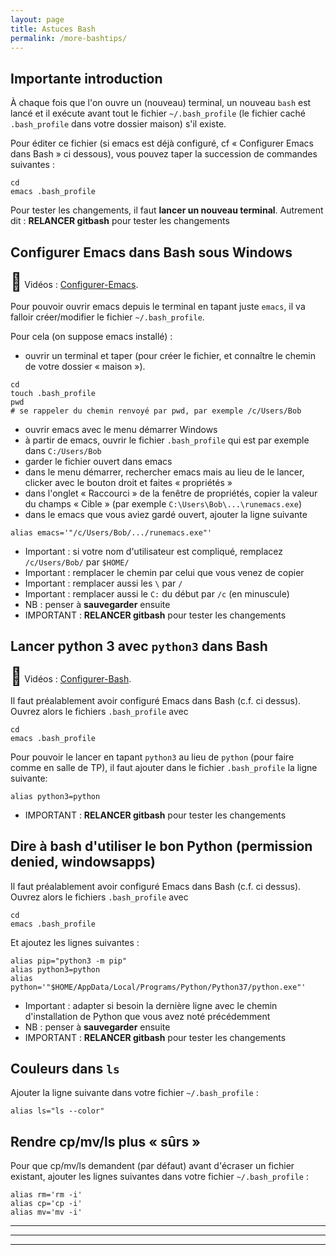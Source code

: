 ```yaml
---
layout: page
title: Astuces Bash
permalink: /more-bashtips/
---
```


## Importante introduction

À chaque fois que l'on ouvre un (nouveau) terminal, un nouveau `bash` est lancé et il exécute avant tout le fichier `~/.bash_profile` (le fichier caché `.bash_profile` dans votre dossier maison) s'il existe.

Pour éditer ce fichier (si emacs est déjà configuré, cf « Configurer Emacs dans Bash » ci dessous), vous pouvez taper la succession de commandes suivantes :

    cd
    emacs .bash_profile

Pour tester les changements, il faut **lancer un nouveau terminal**.
Autrement dit : **RELANCER gitbash** pour tester les changements



## Configurer Emacs dans Bash sous Windows

<span class="ico-vid">🎥</span> Vidéos : [Configurer-Emacs].

Pour pouvoir ouvrir emacs depuis le terminal en tapant juste `emacs`, il va falloir créer/modifier le fichier `~/.bash_profile`.

Pour cela (on suppose emacs installé) :

- ouvrir un terminal et taper (pour créer le fichier, et connaître le chemin de votre dossier « maison »).

```
cd
touch .bash_profile
pwd
# se rappeler du chemin renvoyé par pwd, par exemple /c/Users/Bob
```

- ouvrir emacs avec le menu démarrer Windows
- à partir de emacs, ouvrir le fichier `.bash_profile` qui est par exemple dans `C:/Users/Bob`
- garder le fichier ouvert dans emacs
- dans le menu démarrer, rechercher emacs mais au lieu de le lancer, clicker avec le bouton droit et faites « propriétés »
- dans l'onglet « Raccourci » de la fenêtre de propriétés, copier la valeur du champs « Cible » (par exemple `C:\Users\Bob\...\runemacs.exe`)
- dans le emacs que vous aviez gardé ouvert, ajouter la ligne suivante

```
alias emacs='"/c/Users/Bob/.../runemacs.exe"'
```

- Important : si votre nom d'utilisateur est compliqué, remplacez `/c/Users/Bob/` par `$HOME/`
- Important : remplacer le chemin par celui que vous venez de copier
- Important : remplacer aussi les `\` par `/`
- Important : remplacer aussi le `C:` du début par `/c` (en minuscule)
- NB : penser à **sauvegarder** ensuite
- IMPORTANT : **RELANCER gitbash** pour tester les changements




## Lancer python 3 avec `python3` dans Bash

<span class="ico-vid">🎥</span> Vidéos : [Configurer-Bash].

Il faut préalablement avoir configuré Emacs dans Bash (c.f. ci dessus).
Ouvrez alors le fichiers `.bash_profile` avec 

    cd
    emacs .bash_profile

Pour pouvoir le lancer en tapant `python3` au lieu de `python` (pour faire comme en salle de TP), il faut ajouter dans le fichier `.bash_profile` la ligne suivante:

    alias python3=python

- IMPORTANT : **RELANCER gitbash** pour tester les changements




## Dire à bash d'utiliser le bon Python (permission denied, windowsapps)

Il faut préalablement avoir configuré Emacs dans Bash (c.f. ci dessus).
Ouvrez alors le fichiers `.bash_profile` avec 

    cd
    emacs .bash_profile

Et ajoutez les lignes suivantes :

    alias pip="python3 -m pip"
    alias python3=python
    alias python='"$HOME/AppData/Local/Programs/Python/Python37/python.exe"'

- Important : adapter si besoin la dernière ligne avec le chemin d'installation de Python que vous avez noté précédemment
- NB : penser à **sauvegarder** ensuite
- IMPORTANT : **RELANCER gitbash** pour tester les changements






## Couleurs dans `ls`

Ajouter la ligne suivante dans votre fichier `~/.bash_profile` :

    alias ls="ls --color"

## Rendre cp/mv/ls plus « sûrs »

Pour que cp/mv/ls demandent (par défaut) avant d'écraser un fichier existant, ajouter les lignes suivantes dans votre fichier `~/.bash_profile` :

    alias rm='rm -i'
    alias cp='cp -i'
    alias mv='mv -i'



-----------------------------------------------
<style>
.ico-vid { font-size: 200%; }
</style>
-----------------------------------------------
-----------------------------------------------

[Configurer-Emacs]: https://www.youtube.com/watch?v=5owlbwRooOw
[Configurer-Bash]: https://www.youtube.com/watch?v=SvizCWdP2RU
